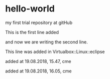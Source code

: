 # hello-world
my first trial repository at gitHub

This is the first line added

and now we are writing the second line.

This line was added in Virtualbox::Linux::eclipse

added at 19.08.2018, 15.47, cme

added at 19.08.2018, 16.05, cme
